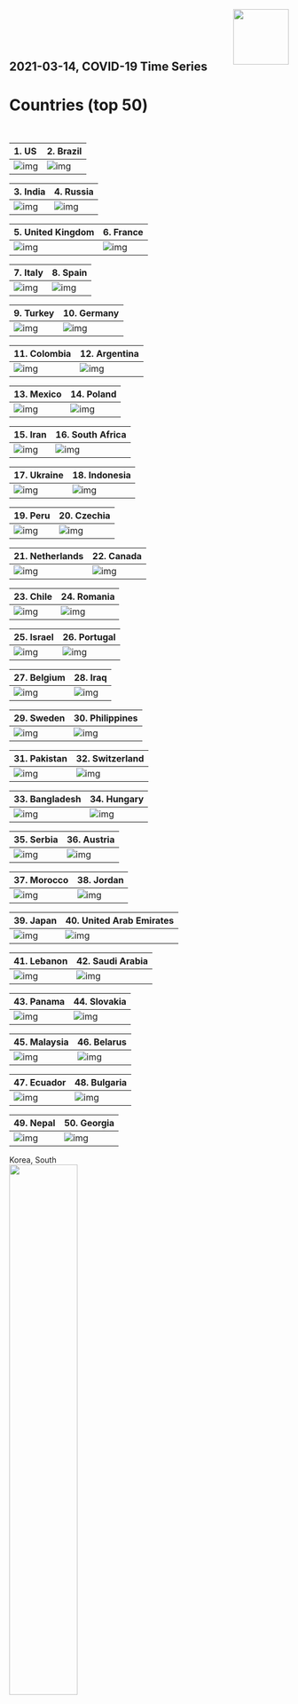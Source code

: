 <img align="right"  height="100" src="/doc/utsw-master-logo-cmyk+BI.png">

 <p>&nbsp;</p> 

 <p>&nbsp;</p> 

## 2021-03-14, COVID-19 Time Series
# Countries (top 50)


 <p>&nbsp;</p> 

|  1. US  |  2. Brazil  |  
|  :---   |   :---   |  
|  ![img](/output/countries_current/US_newCases.png)  |  ![img](/output/countries_current/Brazil_newCases.png)  |  

|  3. India  |  4. Russia  |  
|  :---   |   :---   |  
|  ![img](/output/countries_current/India_newCases.png)  |  ![img](/output/countries_current/Russia_newCases.png)  |  

|  5. United Kingdom  |  6. France  |  
|  :---   |   :---   |  
|  ![img](/output/countries_current/United Kingdom_newCases.png)  |  ![img](/output/countries_current/France_newCases.png)  |  

|  7. Italy  |  8. Spain  |  
|  :---   |   :---   |  
|  ![img](/output/countries_current/Italy_newCases.png)  |  ![img](/output/countries_current/Spain_newCases.png)  |  

|  9. Turkey  |  10. Germany  |  
|  :---   |   :---   |  
|  ![img](/output/countries_current/Turkey_newCases.png)  |  ![img](/output/countries_current/Germany_newCases.png)  |  

|  11. Colombia  |  12. Argentina  |  
|  :---   |   :---   |  
|  ![img](/output/countries_current/Colombia_newCases.png)  |  ![img](/output/countries_current/Argentina_newCases.png)  |  

|  13. Mexico  |  14. Poland  |  
|  :---   |   :---   |  
|  ![img](/output/countries_current/Mexico_newCases.png)  |  ![img](/output/countries_current/Poland_newCases.png)  |  

|  15. Iran  |  16. South Africa  |  
|  :---   |   :---   |  
|  ![img](/output/countries_current/Iran_newCases.png)  |  ![img](/output/countries_current/South Africa_newCases.png)  |  

|  17. Ukraine  |  18. Indonesia  |  
|  :---   |   :---   |  
|  ![img](/output/countries_current/Ukraine_newCases.png)  |  ![img](/output/countries_current/Indonesia_newCases.png)  |  

|  19. Peru  |  20. Czechia  |  
|  :---   |   :---   |  
|  ![img](/output/countries_current/Peru_newCases.png)  |  ![img](/output/countries_current/Czechia_newCases.png)  |  

|  21. Netherlands  |  22. Canada  |  
|  :---   |   :---   |  
|  ![img](/output/countries_current/Netherlands_newCases.png)  |  ![img](/output/countries_current/Canada_newCases.png)  |  

|  23. Chile  |  24. Romania  |  
|  :---   |   :---   |  
|  ![img](/output/countries_current/Chile_newCases.png)  |  ![img](/output/countries_current/Romania_newCases.png)  |  

|  25. Israel  |  26. Portugal  |  
|  :---   |   :---   |  
|  ![img](/output/countries_current/Israel_newCases.png)  |  ![img](/output/countries_current/Portugal_newCases.png)  |  

|  27. Belgium  |  28. Iraq  |  
|  :---   |   :---   |  
|  ![img](/output/countries_current/Belgium_newCases.png)  |  ![img](/output/countries_current/Iraq_newCases.png)  |  

|  29. Sweden  |  30. Philippines  |  
|  :---   |   :---   |  
|  ![img](/output/countries_current/Sweden_newCases.png)  |  ![img](/output/countries_current/Philippines_newCases.png)  |  

|  31. Pakistan  |  32. Switzerland  |  
|  :---   |   :---   |  
|  ![img](/output/countries_current/Pakistan_newCases.png)  |  ![img](/output/countries_current/Switzerland_newCases.png)  |  

|  33. Bangladesh  |  34. Hungary  |  
|  :---   |   :---   |  
|  ![img](/output/countries_current/Bangladesh_newCases.png)  |  ![img](/output/countries_current/Hungary_newCases.png)  |  

|  35. Serbia  |  36. Austria  |  
|  :---   |   :---   |  
|  ![img](/output/countries_current/Serbia_newCases.png)  |  ![img](/output/countries_current/Austria_newCases.png)  |  

|  37. Morocco  |  38. Jordan  |  
|  :---   |   :---   |  
|  ![img](/output/countries_current/Morocco_newCases.png)  |  ![img](/output/countries_current/Jordan_newCases.png)  |  

|  39. Japan  |  40. United Arab Emirates  |  
|  :---   |   :---   |  
|  ![img](/output/countries_current/Japan_newCases.png)  |  ![img](/output/countries_current/United Arab Emirates_newCases.png)  |  

|  41. Lebanon  |  42. Saudi Arabia  |  
|  :---   |   :---   |  
|  ![img](/output/countries_current/Lebanon_newCases.png)  |  ![img](/output/countries_current/Saudi Arabia_newCases.png)  |  

|  43. Panama  |  44. Slovakia  |  
|  :---   |   :---   |  
|  ![img](/output/countries_current/Panama_newCases.png)  |  ![img](/output/countries_current/Slovakia_newCases.png)  |  

|  45. Malaysia  |  46. Belarus  |  
|  :---   |   :---   |  
|  ![img](/output/countries_current/Malaysia_newCases.png)  |  ![img](/output/countries_current/Belarus_newCases.png)  |  

|  47. Ecuador  |  48. Bulgaria  |  
|  :---   |   :---   |  
|  ![img](/output/countries_current/Ecuador_newCases.png)  |  ![img](/output/countries_current/Bulgaria_newCases.png)  |  

|  49. Nepal  |  50. Georgia  |  
|  :---   |   :---   |  
|  ![img](/output/countries_current/Nepal_newCases.png)  |  ![img](/output/countries_current/Georgia_newCases.png)  |  

Korea, South  
<img src="/output/countries_current/Korea, South_newCases.png" width="49.5%"/>    

